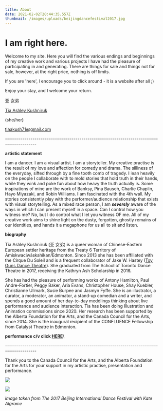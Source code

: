 ```yaml
---
title: About
date: 2021-02-02T20:44:35.557Z
thumbnail: /images/uploads/beijingdancefestival2017.jpg
---
```

# I am right here.

Welcome to my site. Here you will find the various endings and beginnings of my creative work and various projects I have had the pleasure of participating in and generating. There are things for sale and things not for sale, however, at the right price, nothing is off limits. 

 If you are 'here', I encourage you to click around - it is a website after all ;)

Enjoy your stay,  and I welcome your return.

亚 女弟

[Tia Ashley Kushniruk](https://inuashnar1.tumblr.com/)

(she/her)

tiaakush71@gmail.com

\----------------------------------------------------------------------------------------------

**artistic statement**

I am a dancer. I am a visual artist. I am a storyteller. My creative practise is the result of my love and affection for comedy and drama. The silliness of the everyday, sifted through by a fine tooth comb of tragedy. I lean heavily on the people I collaborate with to mold stories that hold truth in their hands, while they wink and poke fun about how heavy the truth actually is. Some inspirations of mine are the work of Banksy, Pina Bausch, Charlie Chaplin, Hayo Miyazaki, and Robin Williams. I am fascinated with the 4th wall. My stories consistently play with the performer/audience relationship that exists with visual storytelling. As a mixed race person, I am ***severely*** aware of the ways in which I can present myself in a space. Can I control how you witness me? No, but I do control what I let you witness OF me. All of my creative work aims to shine light on the dusty, forgotten, ghostly remains of our identities, and hands it a megaphone for us all to sit and listen. 

**biography** 

Tia Ashley Kushniruk (亚 女弟) is a queer woman of Chinese-Eastern European settler heritage from the Treaty 6 Territory of Amiskwaciwâskahikan/Edmonton. Since 2013 she has been affiliated with the Cirque Du Soleil and is a frequent collaborator of Jake W. Hastey ([Toy Guns Dance Theatre](http://toygunstheatre.com/index.html)). She graduated from The School of Toronto Dance Theatre in 2017, receiving the Kathryn Ash Scholarship in 2016.

She has had the pleasure of performing works of Antony Hamilton, Paul Andre-Fortier, Peggy Baker, Aria Evans, Christopher House, Shay Kuebler, Christianne Ullmark, Susie Burpee and Jasmyn Fyffe. She is an illustrator, a curator, a moderator, an animator, a stand-up comedian and a writer, and spends a good amount of her day-to-day meddlings thinking about live performance and audience interaction. Tia has been doing Illustration and Animation commissions since 2020. Her research has been supported by the Alberta Foundation for the Arts, and the Canada Council for the Arts, since 2014. She is the inaugural recipient of the CONFLUENCE Fellowship from Catalyst Theatre in Edmonton. 

**performance c/v click [HERE](https://docs.google.com/document/d/1kcvhQCr81SILxBIKoiidS2oDJaWUi6OtJt16Y-LhgsQ/edit?usp=sharing)**\

\----------------------------------------------------------------------------------------------

Thank you to the Canada Council for the Arts, and the Alberta Foundation for the Arts for your support in my artistic practise, presentation and performance. 

![](/images/uploads/cca_rgb_colour_e.jpg)

![](/images/uploads/afa_logovert2col.jpg)

*image taken from The 2017 Beijing International Dance Festival with Kate Algrame*